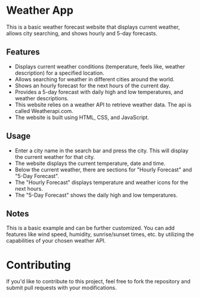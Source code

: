 # Weather App

This is a basic weather forecast website that displays current weather, allows city searching, and shows hourly and 5-day forecasts.

## Features

-   Displays current weather conditions (temperature, feels like, weather description) for a specified location.
-   Allows searching for weather in different cities around the world.
-   Shows an hourly forecast for the next hours of the current day.
-   Provides a 5-day forecast with daily high and low temperatures, and weather descriptions.
-   This website relies on a weather API to retrieve weather data. The api is called Weatherapi.com.
-   The website is built using HTML, CSS, and JavaScript.

## Usage

-   Enter a city name in the search bar and press the city. This will display the current weather for that city.
-   The website displays the current temperature, date and time.
-   Below the current weather, there are sections for "Hourly Forecast" and "5-Day Forecast".
-   The "Hourly Forecast" displays temperature and weather icons for the next hours.
-   The "5-Day Forecast" shows the daily high and low temperatures.

## Notes

This is a basic example and can be further customized.
You can add features like wind speed, humidity, sunrise/sunset times, etc. by utilizing the capabilities of your chosen weather API.

# Contributing

If you'd like to contribute to this project, feel free to fork the repository and submit pull requests with your modifications.
